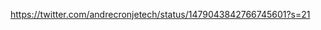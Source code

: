 https://twitter.com/andrecronjetech/status/1479043842766745601?s=21
[](https://andrecronje.medium.com/ve-3-3-44466eaa088b)

